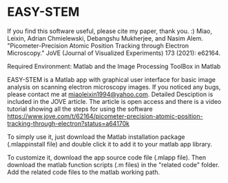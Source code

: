 # EASY-STEM

If you find this software useful, please cite my paper, thank you. :) 
Miao, Leixin, Adrian Chmielewski, Debangshu Mukherjee, and Nasim Alem. "Picometer-Precision Atomic Position Tracking through Electron Microscopy." JoVE (Journal of Visualized Experiments) 173 (2021): e62164.

Required Environment: Matlab and the Image Processing ToolBox in Matlab

EASY-STEM is a Matlab app with graphical user interface for basic image analysis on scanning electron microscopy images. 
If you noticed any bugs, please contact me at miaoleixin1994@yahoo.com. 
Detailed Desciption is included in the JOVE article. The article is open access and there is a video tutorial showing all the steps for using the software
https://www.jove.com/t/62164/picometer-precision-atomic-position-tracking-through-electron?status=a64170k

To simply use it, just download the Matlab installation package (.mlappinstall file) and double click it to add it to your matlab app library. 

To customize it, download the app source code file (.mlapp file). Then download the matlab function scripts (.m files) in the "related code" folder. Add the related code files to the matlab working path.  
